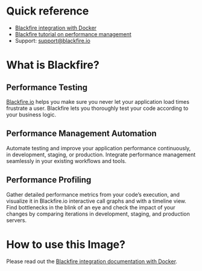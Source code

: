 # Quick reference

* [Blackfire integration with Docker](https://blackfire.io/docs/integrations/docker)
* [Blackfire tutorial on performance management](https://blackfire.io/docs/book/index)
* Support: support@blackfire.io

# What is Blackfire?

## Performance Testing

[Blackfire.io](https://blackfire.io/) helps you make sure you never let your
application load times frustrate a user.
Blackfire lets you thoroughly test your code according to your business logic.

##  Performance Management Automation

Automate testing and improve your application performance continuously, in
development, staging, or production.
Integrate performance management seamlessly in your existing workflows and tools.

## Performance Profiling

Gather detailed performance metrics from your code’s execution, and visualize
it in Blackfire.io interactive call graphs and with a timeline view.
Find bottlenecks in the blink of an eye and check the impact of your changes
by comparing iterations in development, staging, and production servers.

# How to use this Image?

Please read out the [Blackfire integration documentation with Docker](https://blackfire.io/docs/integrations/docker).

